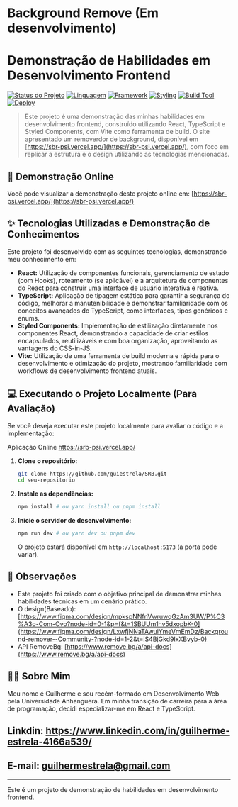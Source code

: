 # Background Remove (Em desenvolvimento)

# Demonstração de Habilidades em Desenvolvimento Frontend

[![Status do Projeto](https://img.shields.io/badge/status-em%20desenvolvimento-yellow)](https://github.com/guiestrela/SBR)
[![Linguagem](https://img.shields.io/badge/linguagem-TypeScript-blueviolet)](https://www.typescriptlang.org/)
[![Framework](https://img.shields.io/badge/framework-React-blue)](https://react.dev/)
[![Styling](https://img.shields.io/badge/styling-Styled--Components-pink)](https://styled-components.com/)
[![Build Tool](https://img.shields.io/badge/build-Vite-teal)](https://vitejs.dev/)
[![Deploy](https://img.shields.io/badge/deploy-Vercel-informational)](https://srb-psi.vercel.app/)

> Este projeto é uma demonstração das minhas habilidades em desenvolvimento frontend, construído utilizando React, TypeScript e Styled Components, com Vite como ferramenta de build. O site apresentado um removerdor de background, disponível em [https://sbr-psi.vercel.app/](https://sbr-psi.vercel.app/), com foco em replicar a estrutura e o design utilizando as tecnologias mencionadas.

## 🔗 Demonstração Online

Você pode visualizar a demonstração deste projeto online em: [https://sbr-psi.vercel.app/](https://sbr-psi.vercel.app/)

## ✨ Tecnologias Utilizadas e Demonstração de Conhecimentos

Este projeto foi desenvolvido com as seguintes tecnologias, demonstrando meu conhecimento em:

* **React:** Utilização de componentes funcionais, gerenciamento de estado (com Hooks), roteamento (se aplicável) e a arquitetura de componentes do React para construir uma interface de usuário interativa e reativa.
* **TypeScript:** Aplicação de tipagem estática para garantir a segurança do código, melhorar a manutenibilidade e demonstrar familiaridade com os conceitos avançados do TypeScript, como interfaces, tipos genéricos e enums.
* **Styled Components:** Implementação de estilização diretamente nos componentes React, demonstrando a capacidade de criar estilos encapsulados, reutilizáveis e com boa organização, aproveitando as vantagens do CSS-in-JS.
* **Vite:** Utilização de uma ferramenta de build moderna e rápida para o desenvolvimento e otimização do projeto, mostrando familiaridade com workflows de desenvolvimento frontend atuais.

## 💻 Executando o Projeto Localmente (Para Avaliação)

Se você deseja executar este projeto localmente para avaliar o código e a implementação: 

Aplicação Online
https://srb-psi.vercel.app/

1.  **Clone o repositório:**
    ```bash
    git clone https://github.com/guiestrela/SRB.git
    cd seu-repositorio
    ```
2.  **Instale as dependências:**
    ```bash
    npm install # ou yarn install ou pnpm install
    ```
3.  **Inicie o servidor de desenvolvimento:**
    ```bash
    npm run dev # ou yarn dev ou pnpm dev
    ```
    O projeto estará disponível em `http://localhost:5173` (a porta pode variar).

## 📄 Observações

* Este projeto foi criado com o objetivo principal de demonstrar minhas habilidades técnicas em um cenário prático.
* O design(Baseado): [https://www.figma.com/design/mpkspNNfnVwruwqGzAm3UW/P%C3%A3o-Com-Ovo?node-id=0-1&p=f&t=1SBUUm1hv5dxopbK-0](https://www.figma.com/design/LxwfjNNaTAwuiYmeVmEmDz/Background-remover--Community-?node-id=1-2&t=iS4BjGkd9lxXBvyb-0)
* API RemoveBg: [https://www.remove.bg/a/api-docs](https://www.remove.bg/a/api-docs)
  
## 👨‍💻 Sobre Mim

Meu nome é Guilherme e sou recém-formado em Desenvolvimento Web pela Universidade Anhanguera. Em minha transição de carreira para a área de programação, decidi especializar-me em React e TypeScript.
## Linkdin: https://www.linkedin.com/in/guilherme-estrela-4166a539/
## E-mail: guilhermestrela@gmail.com

---

Este é um projeto de demonstração de habilidades em desenvolvimento frontend.
